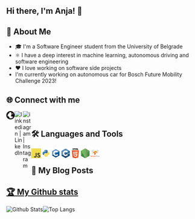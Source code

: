 ## Hi there, I'm Anja! 👋

## 👧 About Me
- 🎓 I'm a Software Engineer student from the University of Belgrade
- ⚛️ I have a deep interest in machine learning, autonomous driving and software engineering
- ❤️ I love working on software side projects
-  I'm currently working on autonomous car for Bosch Future Mobility Challenge 2023!

## 🌐 Connect with me

[<img align="left" alt="website" width="22px" src="https://raw.githubusercontent.com/iconic/open-iconic/master/svg/globe.svg" />][website]
[<img align="left" alt="linkedin | LinkedIn" width="22px" src="https://cdn.jsdelivr.net/npm/simple-icons@v3/icons/linkedin.svg" />][linkedin]
[<img align="left" alt="instagram | Instagram" width="22px" src="https://cdn.jsdelivr.net/npm/simple-icons@v3/icons/instagram.svg" />][instagram]

<br />

## 🛠️ Languages and Tools

<img align="left" alt="JavaScript" width="26px" src="https://raw.githubusercontent.com/github/explore/80688e429a7d4ef2fca1e82350fe8e3517d3494d/topics/javascript/javascript.png" />
<img align="left" alt="Python" width="26px" src="https://raw.githubusercontent.com/github/explore/80688e429a7d4ef2fca1e82350fe8e3517d3494d/topics/python/python.png" />
<img align="left" alt="C" width="26px" src="https://raw.githubusercontent.com/github/explore/80688e429a7d4ef2fca1e82350fe8e3517d3494d/topics/c/c.png" />
<img align="left" alt="C++" width="26px" src="https://raw.githubusercontent.com/github/explore/80688e429a7d4ef2fca1e82350fe8e3517d3494d/topics/cpp/cpp.png" />
<img align="left" alt="HTML5" width="26px" src="https://raw.githubusercontent.com/github/explore/80688e429a7d4ef2fca1e82350fe8e3517d3494d/topics/html/html.png" />
<img align="left" alt="Node.js" width="26px" src="https://raw.githubusercontent.com/github/explore/80688e429a7d4ef2fca1e82350fe8e3517d3494d/topics/nodejs/nodejs.png" />

<img align="left" alt="Tensorflow" width="26px" src="https://raw.githubusercontent.com/github/explore/80688e429a7d4ef2fca1e82350fe8e3517d3494d/topics/tensorflow/tensorflow.png" />
<br />

##  📖 My Blog Posts
<a target="_blank" href="https://medium.com/@anja119">

## 🏆 My Github stats

<img alt="Github Stats" align="left" src="https://github-readme-stats.vercel.app/api?username=anjaa7&show_icons=true&theme=radical" />
<img alt="Top Langs" align="left" src="https://github-readme-stats.vercel.app/api/top-langs/?username=anjaa7&theme=radical" />


<br />
<br />


[website]: https://anjaa7.github.io/
[instagram]: https://www.instagram.com/anja.vujacic/
[linkedin]: https://www.linkedin.com/in/anja-vujacic-a2b7b01a7/
